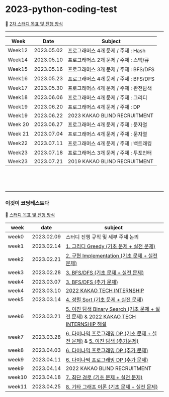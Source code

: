 # 2023-python-coding-test

📝 [2차 스터디 목표 및 진행 방식](https://github.com/songhee-lee/2023-python-coding-test/blob/main/ETC/2%EC%B0%A8%20%EC%8A%A4%ED%84%B0%EB%94%94%20%EB%AA%A9%ED%91%9C%20%EB%B0%8F%20%EC%A7%84%ED%96%89%20%EB%B0%A9%EC%8B%9D.md)



---

| Week   | Date       | Subject                             |
| ------ | ---------- | ----------------------------------- |
| Week12 | 2023.05.02 | 프로그래머스 4개 문제 / 주제 : Hash |
| Week14 | 2023.05.10 | 프로그래머스 2개 문제 / 주제 : 스택/큐 |
| Week15 | 2023.05.16 | 프로그래머스 3개 문제 / 주제 : BFS/DFS |
| Week16 | 2023.05.23 | 프로그래머스 4개 문제 / 주제 : BFS/DFS |
| Week17 | 2023.05.30 | 프로그래머스 4개 문제 / 주제 : 완전탐색 |
| Week18 | 2023.06.06 | 프로그래머스 4개 문제 / 주제 : 그리디 |
| Week19 | 2023.06.20 | 프로그래머스 4개 문제 / 주제 : DP |
| Week19 | 2023.06.22 | 2023 KAKAO BLIND RECRUITMENT |
| Week 20 | 2023.06.27 | 프로그래머스 4개 문제 / 주제 : 문자열 |
| Week 21 | 2023.07.04 | 프로그래머스 4개 문제 / 주제 : 문자열 |
| Week22 | 2023.07.11 | 프로그래머스 4개 문제 / 주제 : 백트래킹 |
| Week23 | 2023.07.18 | 프로그래머스 3개 문제 / 주제 : 투포인터 |
| Week23 | 2023.07.21 | 2019 KAKAO BLIND RECRUITMENT |

<br><br><br>



---

### 이것이 코딩테스트다

📝 [스터디 목표 및 진행 방식](https://github.com/songhee-lee/2023-python-coding-test/blob/main/ETC/%EC%8A%A4%ED%84%B0%EB%94%94%20%EB%AA%A9%ED%91%9C%20%EB%B0%8F%20%EC%A7%84%ED%96%89%20%EB%B0%A9%EC%8B%9D.md)

| week  | date       | subject                                                      |
| ----- | ---------- | ------------------------------------------------------------ |
| week0 | 2023.02.09 | 스터디 진행 규칙 및 세부 주제 논의                                   |
| week1 | 2023.02.14 | [1. 그리디 Greedy (기초 문제 + 실전 문제)](https://github.com/songhee-lee/2023-python-coding-test/tree/main/1.%20Greedy)|
| week2 | 2023.02.21 | [2. 구현 Implementation (기초 문제 + 실전 문제)](https://github.com/songhee-lee/2023-python-coding-test/tree/main/2.%20Implementation)|
| week3 | 2023.02.28 | [3. BFS/DFS (기초 문제 + 실전 문제)](https://github.com/songhee-lee/2023-python-coding-test/tree/main/3.%20BFS:DFS) |
| week4 | 2023.03.07 | [3. BFS/DFS (추가 문제)](https://github.com/songhee-lee/2023-python-coding-test/tree/main/3.%20BFS:DFS)|
| week4 | 2023.03.10 | [2022 KAKAO TECH INTERNSHIP](https://school.programmers.co.kr/learn/challenges?order=recent&languages=python3&page=1&partIds=31236)                 |
| week5 | 2023.03.14 | [4. 정렬 Sort (기초 문제 + 실전 문제)](https://github.com/songhee-lee/2023-python-coding-test/tree/main/4.%20Sort) |
| week6 | 2023.03.21 | [5. 이진 탐색 Binary Search (기초 문제 + 실전 문제)](https://github.com/songhee-lee/2023-python-coding-test/tree/main/5.%20Binary%20Search) & [2022 KAKAO TECH INTERNSHIP 해설](https://github.com/songhee-lee/2023-python-coding-test/tree/main/%EA%B8%B0%EC%B6%9C%EB%AC%B8%EC%A0%9C/2022%20KAKAO%20TECH%20INTERNSHIP) |
| week7 | 2023.03.28 | [6. 다이나믹 프로그래밍 DP (기초 문제 + 실전 문제)](https://github.com/songhee-lee/2023-python-coding-test/tree/main/6.%20DP) & [5. 이진 탐색 (추가문제)]((https://github.com/songhee-lee/2023-python-coding-test/tree/main/5.%20Binary%20Search)) |
| week8 | 2023.04.03 | [6. 다이나믹 프로그래밍 DP (추가 문제)](https://github.com/songhee-lee/2023-python-coding-test/tree/main/6.%20DP)                 |
| week9 | 2023.04.11 | [6. 다이나믹 프로그래밍 DP (추가 문제)](https://github.com/songhee-lee/2023-python-coding-test/tree/main/6.%20DP)                  |
| week9 | 2023.04.14 | 2022 KAKAO BLIND RECRUITMENT |
| week10 | 2023.04.18 | [7. 최단 경로 (기초 문제 + 실전 문제)](https://github.com/songhee-lee/2023-python-coding-test/tree/main/7.%20Shortest%20Path)                 |
| week11 | 2023.04.25 | [8. 기타 그래프 이론 (기초 문제 + 실전 문제)](https://github.com/songhee-lee/2023-python-coding-test/tree/main/8.%20Graph%20Theory)                 |




